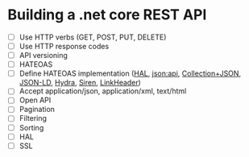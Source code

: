 # Building a .net core REST API

- [ ] Use HTTP verbs (GET, POST, PUT, DELETE)
- [ ] Use HTTP response codes
- [ ] API versioning
- [ ] HATEOAS
- [ ] Define HATEOAS implementation ([HAL](http://stateless.co/hal_specification.html), [json:api](https://jsonapi.org/), [Collection+JSON](https://github.com/collection-json/spec), [JSON-LD](https://www.w3.org/TR/json-ld/), [Hydra](http://www.markus-lanthaler.com/hydra/), [Siren](https://github.com/kevinswiber/siren), [LinkHeader](https://www.w3.org/wiki/LinkHeader))
- [ ] Accept application/json, application/xml, text/html
- [ ] Open API
- [ ] Pagination
- [ ] Filtering
- [ ] Sorting
- [ ] HAL
- [ ] SSL
